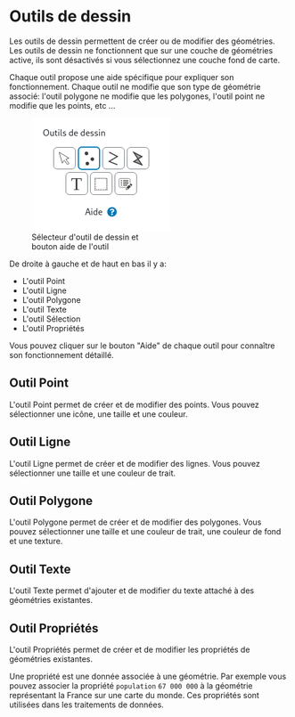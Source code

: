 <a name="drawing-tools"></a>

# Outils de dessin

Les outils de dessin permettent de créer ou de modifier des géométries. Les outils de dessin ne fonctionnent
que sur une couche de géométries active, ils sont désactivés si vous sélectionnez une couche fond de carte.

Chaque outil propose une aide spécifique pour expliquer son fonctionnement. Chaque outil ne modifie que son type de géométrie associé: l'outil
polygone ne modifie que les polygones, l'outil point ne modifie que les points, etc ...

<figure>
    <img src="./assets/drawing-tool-help.png" alt="Sélecteur d'outil de dessin et bouton aide de l'outil"/>
    <figcaption>Sélecteur d'outil de dessin et <br/>bouton aide de l'outil</figcaption>
</figure>

De droite à gauche et de haut en bas il y a:

- L'outil Point
- L'outil Ligne
- L'outil Polygone
- L'outil Texte
- L'outil Sélection
- L'outil Propriétés

Vous pouvez cliquer sur le bouton "Aide" de chaque outil pour connaître son fonctionnement détaillé.

## Outil Point

L'outil Point permet de créer et de modifier des points. Vous pouvez sélectionner une icône, une taille et une couleur.

## Outil Ligne

L'outil Ligne permet de créer et de modifier des lignes. Vous pouvez sélectionner une taille et une couleur de trait.

## Outil Polygone

L'outil Polygone permet de créer et de modifier des polygones. Vous pouvez sélectionner une taille et une couleur de trait, une couleur de fond et une texture.

## Outil Texte

L'outil Texte permet d'ajouter et de modifier du texte attaché à des géométries existantes.

## Outil Propriétés

L'outil Propriétés permet de créer et de modifier les propriétés de géométries existantes.

Une propriété est une donnée associée à une géométrie. Par exemple vous pouvez associer la propriété `population` `67 000 000` à la géométrie représentant
la France sur une carte du monde. Ces propriétés sont utilisées dans les traitements de données.
